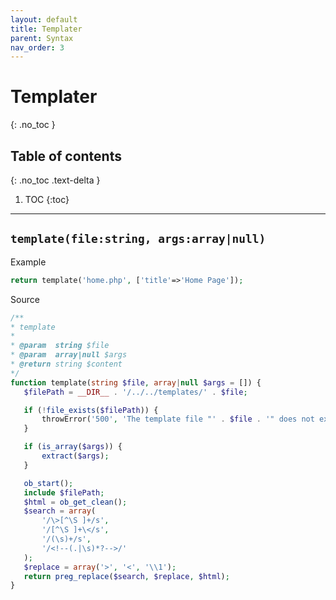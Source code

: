 ```yaml
---
layout: default
title: Templater
parent: Syntax
nav_order: 3
---
```


# Templater
{: .no_toc }

## Table of contents
{: .no_toc .text-delta }

1. TOC
{:toc}

---

## `template(file:string, args:array|null)`

Example

```php 
return template('home.php', ['title'=>'Home Page']);
```

Source

 ```php 
/**
 * template
 *
 * @param  string $file
 * @param  array|null $args
 * @return string $content
 */
function template(string $file, array|null $args = []) {
    $filePath = __DIR__ . '/../../templates/' . $file;

    if (!file_exists($filePath)) {
        throwError('500', 'The template file "' . $file . '" does not exist.');
    }

    if (is_array($args)) {
        extract($args);
    }

    ob_start();
    include $filePath;
    $html = ob_get_clean();
    $search = array(
        '/\>[^\S ]+/s',
        '/[^\S ]+\</s',
        '/(\s)+/s',
        '/<!--(.|\s)*?-->/'
    );
    $replace = array('>', '<', '\\1');
    return preg_replace($search, $replace, $html);
}
```
